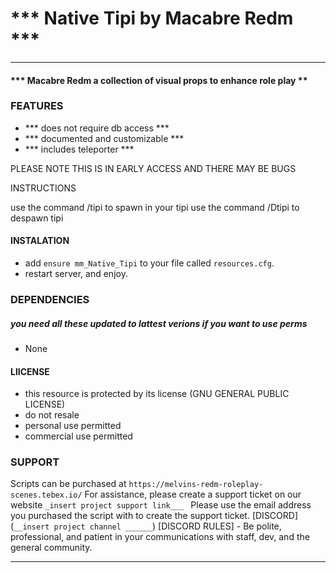 # *** Native Tipi by Macabre Redm ***
----
#### *** Macabre Redm a collection of visual props to enhance role play **
 
### FEATURES 
* *** does not require db access ***
* *** documented and customizable ***
* *** includes teleporter ***  
 

PLEASE NOTE THIS IS IN EARLY ACCESS AND THERE MAY BE BUGS 

INSTRUCTIONS

use the command /tipi to spawn in your tipi
use the command /Dtipi to despawn tipi 





#### INSTALATION
* add `ensure mm_Native_Tipi` to your file called `resources.cfg`.  
* restart server, and enjoy.

### DEPENDENCIES
##### you need all these updated to lattest verions if you want to use perms 
*  None

#### LlICENSE
* this resource is protected by its license (GNU GENERAL PUBLIC LICENSE)
* do not resale
* personal use permitted
* commercial use permitted

### SUPPORT
Scripts can be purchased at `https://melvins-redm-roleplay-scenes.tebex.io/`
For assistance, please create a support ticket on our website `_insert project support link___ ` 
Please use the email address you purchased the script with to create the support ticket.
[DISCORD](`__insert project channel ______`)
[DISCORD RULES] - Be polite, professional, and patient in your communications with staff, dev, and the general community.

___
